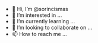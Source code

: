 - 👋 Hi, I’m @sorincismas
- 👀 I’m interested in ...
- 🌱 I’m currently learning ...
- 💞️ I’m looking to collaborate on ...
- 📫 How to reach me ...

<!---
sorincismas/sorincismas is a ✨ special ✨ repository because its `README.md` (this file) appears on your GitHub profile.
You can click the Preview link to take a look at your changes.
--->
